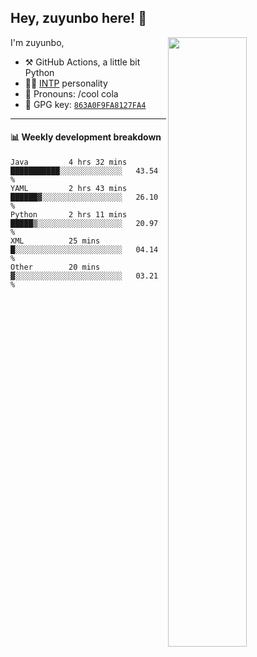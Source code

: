 

## Hey, zuyunbo here! :wave: 
[<img align="right" width="50%" src="https://github-readme-stats.vercel.app/api?username=zuyunbo&theme=dark&show_icons=true">](https://metrics.lecoq.io/ouuan?template=classic)

I'm zuyunbo,

-   :hammer_and_pick: GitHub Actions, a little bit Python
-   :man_scientist: [INTP](https://www.16personalities.com/profiles/3302586f07ca3) personality
-   :man: Pronouns: /cool cola
-   :key: GPG key: [`863A0F9FA8127FA4`](https://github.com/zuyunbo.gpg)

---

#### :bar_chart: Weekly development breakdown
<!--START_SECTION:waka-->

```text
Java         4 hrs 32 mins   ███████████░░░░░░░░░░░░░░   43.54 %
YAML         2 hrs 43 mins   ██████▓░░░░░░░░░░░░░░░░░░   26.10 %
Python       2 hrs 11 mins   █████▒░░░░░░░░░░░░░░░░░░░   20.97 %
XML          25 mins         █░░░░░░░░░░░░░░░░░░░░░░░░   04.14 %
Other        20 mins         ▓░░░░░░░░░░░░░░░░░░░░░░░░   03.21 %
```

<!--END_SECTION:waka-->

